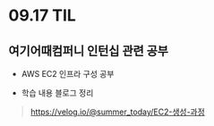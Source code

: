 <h1> 09.17 TIL</h1>

## 여기어때컴퍼니 인턴십 관련 공부

- AWS EC2 인프라 구성 공부

- 학습 내용 블로그 정리
 > https://velog.io/@summer_today/EC2-생성-과정

